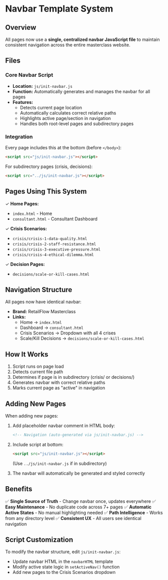 # Navbar Template System

## Overview
All pages now use a **single, centralized navbar JavaScript file** to maintain consistent navigation across the entire masterclass website.

## Files

### Core Navbar Script
- **Location:** `js/init-navbar.js`
- **Function:** Automatically generates and manages the navbar for all pages
- **Features:**
  - Detects current page location
  - Automatically calculates correct relative paths
  - Highlights active page/section in navigation
  - Handles both root-level pages and subdirectory pages

### Integration
Every page includes this at the bottom (before `</body>`):
```html
<script src="js/init-navbar.js"></script>
```

For subdirectory pages (crisis, decisions):
```html
<script src="../js/init-navbar.js"></script>
```

## Pages Using This System

✓ **Home Pages:**
  - `index.html` - Home
  - `consultant.html` - Consultant Dashboard

✓ **Crisis Scenarios:**
  - `crisis/crisis-1-data-quality.html`
  - `crisis/crisis-2-staff-resistance.html`
  - `crisis/crisis-3-executive-pressure.html`
  - `crisis/crisis-4-ethical-dilemma.html`

✓ **Decision Pages:**
  - `decisions/scale-or-kill-cases.html`

## Navigation Structure

All pages now have identical navbar:
- **Brand:** RetailFlow Masterclass
- **Links:**
  - Home → `index.html`
  - Dashboard → `consultant.html`
  - Crisis Scenarios → Dropdown with all 4 crises
  - Scale/Kill Decisions → `decisions/scale-or-kill-cases.html`

## How It Works

1. Script runs on page load
2. Detects current file path
3. Determines if page is in subdirectory (crisis/ or decisions/)
4. Generates navbar with correct relative paths
5. Marks current page as "active" in navigation

## Adding New Pages

When adding new pages:

1. Add placeholder navbar comment in HTML body:
   ```html
   <!-- Navigation (auto-generated via js/init-navbar.js) -->
   ```

2. Include script at bottom:
   ```html
   <script src="js/init-navbar.js"></script>
   ```
   (Use `../js/init-navbar.js` if in subdirectory)

3. The navbar will automatically be generated and styled correctly

## Benefits

✅ **Single Source of Truth** - Change navbar once, updates everywhere
✅ **Easy Maintenance** - No duplicate code across 7+ pages
✅ **Automatic Active States** - No manual highlighting needed
✅ **Path Intelligence** - Works from any directory level
✅ **Consistent UX** - All users see identical navigation

## Script Customization

To modify the navbar structure, edit `js/init-navbar.js`:
- Update navbar HTML in the `navbarHTML` template
- Modify active state logic in `setActiveNav()` function
- Add new pages to the Crisis Scenarios dropdown

